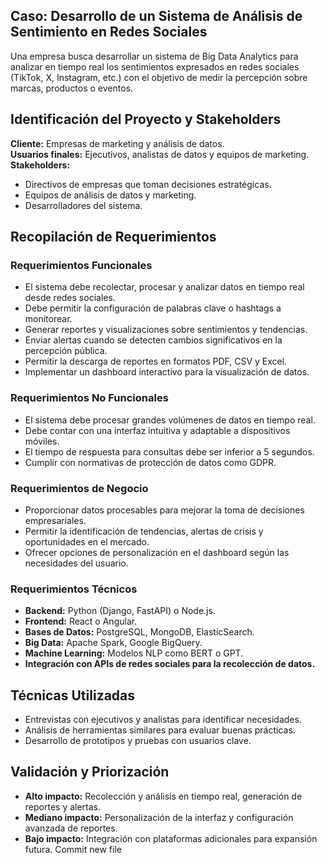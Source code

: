 ## Caso: Desarrollo de un Sistema de Análisis de Sentimiento en Redes Sociales

Una empresa busca desarrollar un sistema de Big Data Analytics para analizar en tiempo real los sentimientos expresados en redes sociales (TikTok, X, Instagram, etc.) con el objetivo de medir la percepción sobre marcas, productos o eventos.

## Identificación del Proyecto y Stakeholders

**Cliente:** Empresas de marketing y análisis de datos.  
**Usuarios finales:** Ejecutivos, analistas de datos y equipos de marketing.  
**Stakeholders:**  
- Directivos de empresas que toman decisiones estratégicas.
- Equipos de análisis de datos y marketing.
- Desarrolladores del sistema.

## Recopilación de Requerimientos

### Requerimientos Funcionales

- El sistema debe recolectar, procesar y analizar datos en tiempo real desde redes sociales.
- Debe permitir la configuración de palabras clave o hashtags a monitorear.
- Generar reportes y visualizaciones sobre sentimientos y tendencias.
- Enviar alertas cuando se detecten cambios significativos en la percepción pública.
- Permitir la descarga de reportes en formatos PDF, CSV y Excel.
- Implementar un dashboard interactivo para la visualización de datos.

### Requerimientos No Funcionales

- El sistema debe procesar grandes volúmenes de datos en tiempo real.
- Debe contar con una interfaz intuitiva y adaptable a dispositivos móviles.
- El tiempo de respuesta para consultas debe ser inferior a 5 segundos.
- Cumplir con normativas de protección de datos como GDPR.

### Requerimientos de Negocio

- Proporcionar datos procesables para mejorar la toma de decisiones empresariales.
- Permitir la identificación de tendencias, alertas de crisis y oportunidades en el mercado.
- Ofrecer opciones de personalización en el dashboard según las necesidades del usuario.

### Requerimientos Técnicos

- **Backend:** Python (Django, FastAPI) o Node.js.
- **Frontend:** React o Angular.
- **Bases de Datos:** PostgreSQL, MongoDB, ElasticSearch.
- **Big Data:** Apache Spark, Google BigQuery.
- **Machine Learning:** Modelos NLP como BERT o GPT.
- **Integración con APIs de redes sociales para la recolección de datos.**

## Técnicas Utilizadas

- Entrevistas con ejecutivos y analistas para identificar necesidades.
- Análisis de herramientas similares para evaluar buenas prácticas.
- Desarrollo de prototipos y pruebas con usuarios clave.

## Validación y Priorización

- **Alto impacto:** Recolección y análisis en tiempo real, generación de reportes y alertas.
- **Mediano impacto:** Personalización de la interfaz y configuración avanzada de reportes.
- **Bajo impacto:** Integración con plataformas adicionales para expansión futura.
Commit new file
